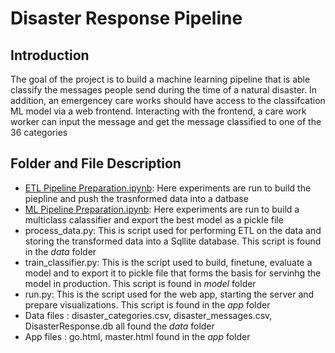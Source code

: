 # Disaster Response Pipeline 

## Introduction 
The goal of the project is to build a machine learning pipeline that is able classify the messages people send during the time of a natural disaster. In addition, an emergencey care works should have access to the classifcation ML model via a web frontend. Interacting with the frontend, a care work worker can input the message and get the message classified to one of the 36 categories 

## Folder and File Description 
* [ETL Pipeline Preparation.ipynb](https://github.com/TensorAdy/udacity_dsnd/blob/master/Project%202%20-%20Disaster%20Response%20Pipeline/ETL%20Pipeline%20Preparation.ipynb): Here experiments are run to build the piepline and push the trasnformed data into a datbase 
* [ML Pipeline Preparation.ipynb](https://github.com/TensorAdy/udacity_dsnd/blob/master/Project%202%20-%20Disaster%20Response%20Pipeline/ML%20Pipeline%20Preparation.ipynb): Here experiments are run to build a multiclass calassifier and export the best model as a pickle file 
* process_data.py: This is script used for performing ETL on the data and storing the transformed data into a Sqllite database. This script is found in the *data* folder
* train_classifier.py: This is the script used to build, finetune, evaluate a model and to export it to pickle file that forms the basis for servinhg the model in production. This script is found in *model* folder  
* run.py: This is the script used for the web app, starting the server and prepare visualizations. This script is found in the *app* folder
* Data files : disaster_categories.csv, disaster_messages.csv, DisasterResponse.db all found the *data* folder
* App files : go.html, master.html found in the *app* folder



